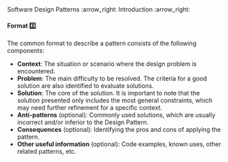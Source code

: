 <link rel="stylesheet" href="{{baseUrl}}/css/textbook.css">

<div class="website-content">

<div id="path">Software Design Patterns :arrow_right: Introduction :arrow_right:</div>

<div id="title">

#### Format :two:

</div>

<div id="body">

The common format to describe a pattern consists of the following components:

*	**Context**: The situation or scenario where the design problem is encountered.
*	**Problem**: The main difficulty to be resolved. The criteria for a good solution are also identified to evaluate solutions.
*	**Solution**: The core of the solution. It is important to note that the solution presented only includes the most general constraints, which may need further refinement for a specific context.
*	**Anti-patterns** (optional): Commonly used solutions, which are usually incorrect and/or inferior to the Design Pattern.
*	**Consequences** (optional): Identifying the pros and cons of applying the pattern.
*	**Other useful information** (optional): Code examples, known uses, other related patterns, etc.

</div>

</div>
